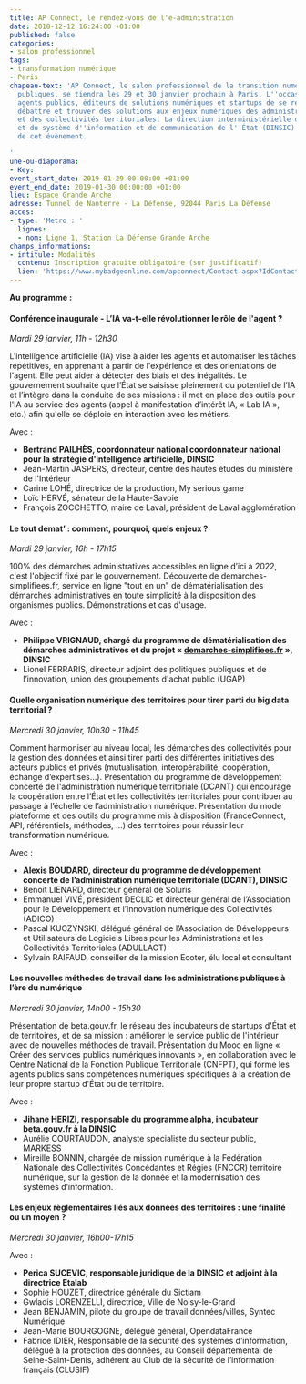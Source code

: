 ```yaml
---
title: AP Connect, le rendez-vous de l'e-administration
date: 2018-12-12 16:24:00 +01:00
published: false
categories:
- salon professionnel
tags:
- transformation numérique
- Paris
chapeau-text: 'AP Connect, le salon professionnel de la transition numérique des administrations
  publiques, se tiendra les 29 et 30 janvier prochain à Paris. L''occasion pour les
  agents publics, éditeurs de solutions numériques et startups de se réunir pour échanger,
  débattre et trouver des solutions aux enjeux numériques des administrations centrales
  et des collectivités territoriales. La direction interministérielle du numérique
  et du système d''information et de communication de l''État (DINSIC) est partenaire
  de cet évènement.

'
une-ou-diaporama:
- Key: 
event_start_date: 2019-01-29 00:00:00 +01:00
event_end_date: 2019-01-30 00:00:00 +01:00
lieu: Espace Grande Arche
adresse: Tunnel de Nanterre - La Défense, 92044 Paris La Défense
acces:
- type: 'Metro : '
  lignes:
  - nom: Ligne 1, Station La Défense Grande Arche
champs_informations:
- intitule: Modalités
  contenu: Inscription gratuite obligatoire (sur justificatif)
  lien: 'https://www.mybadgeonline.com/apconnect/Contact.aspx?IdContact=169983088&IdCommande=76979259 '
---
```



**Au programme :**

#### Conférence inaugurale - L’IA va-t-elle révolutionner le rôle de l'agent ? ####
*Mardi 29 janvier, 11h - 12h30*

L'intelligence artificielle (IA) vise à aider les agents et automatiser les tâches répétitives, en apprenant à partir de l'expérience et des orientations de l'agent. Elle peut aider à détecter des biais et des inégalités. Le gouvernement souhaite que l’État se saisisse pleinement du potentiel de l’IA et l’intègre dans la conduite de ses missions : il met en place des outils pour l'IA au service des agents (appel à manifestation d’intérêt IA, « Lab IA », etc.) afin qu'elle se déploie en interaction avec les métiers. 

Avec :
* **Bertrand PAILHÈS, coordonnateur national coordonnateur national pour la stratégie d'intelligence artificielle, DINSIC**
* Jean-Martin JASPERS, directeur, centre des hautes études du ministère de l'Intérieur 
* Carine LOHÉ, directrice de la production, My serious game 
* Loïc HERVÉ, sénateur de la Haute-Savoie 
* François ZOCCHETTO, maire de Laval, président de Laval agglomération 





#### Le tout demat’ : comment, pourquoi, quels enjeux ? ####
*Mardi 29 janvier, 16h - 17h15*

100% des démarches administratives accessibles en ligne d’ici à 2022, c'est l'objectif fixé par le gouvernement. Découverte de demarches-simplifiees.fr, service en ligne "tout en un" de dématérialisation des démarches administratives en toute simplicité à la disposition des organismes publics. Démonstrations et cas d'usage.

Avec :
* **Philippe VRIGNAUD, chargé du programme de dématérialisation des démarches administratives et du projet « [demarches-simplifiees.fr](http://https://www.demarches-simplifiees.fr/) », DINSIC**
* Lionel FERRARIS, directeur adjoint des politiques publiques et de l’innovation, union des groupements d'achat public (UGAP)





#### Quelle organisation numérique des territoires pour tirer parti du big data territorial ? ####
*Mercredi 30 janvier, 10h30 - 11h45*

Comment harmoniser au niveau local, les démarches des collectivités pour la gestion des données et ainsi tirer parti des différentes initiatives des acteurs publics et privés (mutualisation, interopérabilité, coopération, échange d’expertises…).
Présentation du programme de développement concerté de l'administration numérique territoriale (DCANT) qui encourage la coopération entre l’État et les collectivités territoriales pour contribuer au passage à l’échelle de l’administration numérique. 
Présentation du mode plateforme et des outils du programme mis à disposition (FranceConnect, API, référentiels, méthodes, …) des territoires pour réussir leur transformation numérique.

Avec :
* **Alexis BOUDARD, directeur du programme de développement concerté de l’administration numérique territoriale (DCANT), DINSIC**
* Benoît LIENARD, directeur général de Soluris 
* Emmanuel VIVÉ, président DECLIC et directeur général de l’Association pour le Développement et l’Innovation numérique des Collectivités (ADICO) 
* Pascal KUCZYNSKI, délégué général de l’Association de Développeurs et Utilisateurs de Logiciels Libres pour les Administrations et les Collectivités Territoriales (ADULLACT)
* Sylvain RAIFAUD, conseiller de la mission Ecoter, élu local et consultant





#### Les nouvelles méthodes de travail dans les administrations publiques à l’ère du numérique ####
*Mercredi 30 janvier, 14h00 - 15h30*

Présentation de beta.gouv.fr, le réseau des incubateurs de startups d'État et de territoires, et de sa mission : améliorer le service public de l'intérieur avec de nouvelles méthodes de travail. Présentation du Mooc en ligne « Créer des services publics numériques innovants », en collaboration avec le Centre National de la Fonction Publique Territoriale (CNFPT), qui forme les agents publics sans compétences numériques spécifiques à la création de leur propre startup d'État ou de territoire.

Avec :
* **Jihane HERIZI, responsable du programme alpha, incubateur beta.gouv.fr à la DINSIC**
* Aurélie COURTAUDON, analyste spécialiste du secteur public, MARKESS
* Mireille BONNIN, chargée de mission numérique à la Fédération Nationale des Collectivités Concédantes et Régies (FNCCR) territoire numérique, sur la gestion de la donnée et la modernisation des systèmes d’information.





#### Les enjeux règlementaires liés aux données des territoires : une finalité ou un moyen ? ####
*Mercredi 30 janvier, 16h00-17h15*

Avec :
* **Perica SUCEVIC, responsable juridique de la DINSIC et adjoint à la directrice Etalab**
* Sophie HOUZET, directrice générale du Sictiam 
* Gwladis LORENZELLI, directrice, Ville de Noisy-le-Grand 
* Jean BENJAMIN, pilote du groupe de travail données/villes, Syntec Numérique
* Jean-Marie BOURGOGNE, délégué général, OpendataFrance 
* Fabrice IDIER, Responsable de la sécurité des systèmes d’information, délégué à la protection des données, au Conseil départemental de Seine-Saint-Denis, adhérent au Club de la sécurité de l’information français (CLUSIF)




